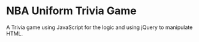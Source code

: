 # NBA Uniform Trivia Game

A Trivia game using JavaScript for the logic and using jQuery to manipulate HTML.
